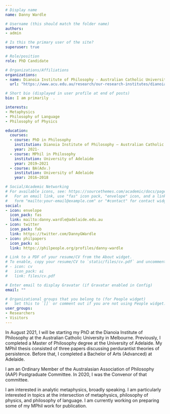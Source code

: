 ```yaml
---
# Display name
name: Danny Wardle

# Username (this should match the folder name)
authors:
- admin

# Is this the primary user of the site?
superuser: true

# Role/position
role: PhD Candidate

# Organizations/Affiliations
organizations:
- name: Dianoia Institute of Philosophy - Australian Catholic University
  url: "https://www.acu.edu.au/research/our-research-institutes/dianoia-institute-of-philosophy"

# Short bio (displayed in user profile at end of posts)
bio: I am primarily  .

interests:
- Metaphysics
- Philosophy of Language
- Philosophy of Physics

education:
  courses:
  - course: PhD in Philosophy
    institution: Dianoia Institute of Philosophy – Australian Catholic University
    year: 2021-
  - course: MPhil in Philosophy
    institution: University of Adelaide
    year: 2019–2021
  - course: BA(Adv.)
    institution: University of Adelaide
    year: 2016–2018

# Social/Academic Networking
# For available icons, see: https://sourcethemes.com/academic/docs/page-builder/#icons
#   For an email link, use "fas" icon pack, "envelope" icon, and a link in the
#   form "mailto:your-email@example.com" or "#contact" for contact widget.
social:
- icon: envelope
  icon_pack: fas
  link: mailto:danny.wardle@adelaide.edu.au
- icon: twitter
  icon_pack: fab
  link: https://twitter.com/DannyGWardle
- icon: philpapers
  icon_pack: ai
  link: https://philpeople.org/profiles/danny-wardle

# Link to a PDF of your resume/CV from the About widget.
# To enable, copy your resume/CV to `static/files/cv.pdf` and uncomment the lines below.
# - icon: cv
#   icon_pack: ai
#   link: files/cv.pdf

# Enter email to display Gravatar (if Gravatar enabled in Config)
email: ""

# Organizational groups that you belong to (for People widget)
#   Set this to `[]` or comment out if you are not using People widget.
user_groups:
- Researchers
- Visitors
---
```


In August 2021, I will be starting my PhD at the Dianoia Institute of Philosophy at the Australian Catholic University in Melbourne. Previously, I completed a Master of Philosophy degree at the University of Adelaide. My MPhil thesis consisted of three papers discussing perdurantist theories of persistence. Before that, I completed a Bachelor of Arts (Advanced) at Adelaide.

I am an Ordinary Member of the Australasian Association of Philosophy (AAP) Postgraduate Committee. In 2020, I was the Convenor of that committee.

I am interested in analytic metaphysics, broadly speaking. I am particularly interested in topics at the intersection of metaphysics, philosophy of physics, and philosophy of language. I am currently working on preparing some of my MPhil work for publication. 
